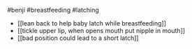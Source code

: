 #benji #breastfeeding #latching

- [[lean back to help baby latch while breastfeeding]]
- [[tickle upper lip, when opens mouth put nipple in mouth]]
- [[bad position could lead to a short latch]]

